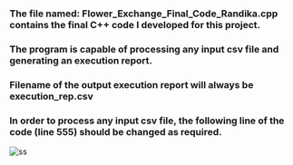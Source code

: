 ### The file named: Flower_Exchange_Final_Code_Randika.cpp contains the final C++ code I developed for this project.

### The program is capable of processing any input csv file and generating an execution report.
### Filename of the output execution report will always be execution_rep.csv
### In order to process any input csv file, the following line of the code (line 555) should be changed as required.

![ss](https://github.com/randika-perera/Flower-Exchange-Project/assets/129817316/bd49dff9-5ca1-43cf-ae51-c1174c9a4169)
